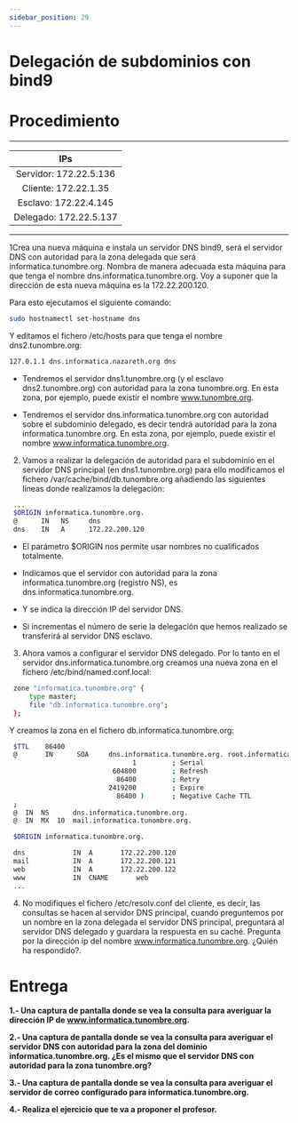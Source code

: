 ```yaml
---
sidebar_position: 29
---
```


# Delegación de subdominios con bind9

# Procedimiento

************************
| IPs |
| :-: |
| Servidor: 172.22.5.136 |
| Cliente: 172.22.1.35 |
| Esclavo: 172.22.4.145 |
| Delegado: 172.22.5.137 |
***********************

1Crea una nueva máquina e instala un servidor DNS bind9, será el servidor DNS con autoridad para la zona delegada que será informatica.tunombre.org. Nombra de manera adecuada esta máquina para que tenga el nombre dns.informatica.tunombre.org. Voy a suponer que la dirección de esta nueva máquina es la 172.22.200.120.

Para esto ejecutamos el siguiente comando:

```bash
sudo hostnamectl set-hostname dns
```

Y editamos el fichero /etc/hosts para que tenga el nombre dns2.tunombre.org:

```bash
127.0.1.1 dns.informatica.nazareth.org dns
```

* Tendremos el servidor dns1.tunombre.org (y el esclavo dns2.tunombre.org) con autoridad para la zona tunombre.org. En esta zona, por ejemplo, puede existir el nombre www.tunombre.org.

* Tendremos el servidor dns.informatica.tunombre.org con autoridad sobre el subdominio delegado, es decir tendrá autoridad para la zona informatica.tunombre.org. En esta zona, por ejemplo, puede existir el nombre www.informatica.tunombre.org.

2. Vamos a realizar la delegación de autoridad para el subdominio en el servidor DNS principal (en dns1.tunombre.org) para ello modificamos el fichero /var/cache/bind/db.tunombre.org añadiendo las siguientes líneas donde realizamos la delegación:

```bash
 ...
 $ORIGIN informatica.tunombre.org.
 @		IN	 NS		dns
 dns 	IN	 A 		172.22.200.120
```

* El parámetro $ORIGIN nos permite usar nombres no cualificados totalmente.

* Indicamos que el servidor con autoridad para la zona informatica.tunombre.org (registro NS), es dns.informatica.tunombre.org.

* Y se indica la dirección IP del servidor DNS.

* Si incrementas el número de serie la delegación que hemos realizado se transferirá al servidor DNS esclavo.

3. Ahora vamos a configurar el servidor DNS delegado. Por lo tanto en el servidor dns.informatica.tunombre.org creamos una nueva zona en el fichero /etc/bind/named.conf.local:

```bash
 zone "informatica.tunombre.org" {
     type master;
     file "db.informatica.tunombre.org";
 };
```

Y creamos la zona en el fichero db.informatica.tunombre.org:

```bash
 $TTL    86400
 @       IN      SOA     dns.informatica.tunombre.org. root.informatica.tunombre.org. (
                               1         ; Serial
                          604800         ; Refresh
                           86400         ; Retry
                         2419200         ; Expire
                           86400 )       ; Negative Cache TTL
 ;
 @	IN	NS		dns.informatica.tunombre.org.
 @	IN	MX	10	mail.informatica.tunombre.org.

 $ORIGIN informatica.tunombre.org.

 dns			IN	A		172.22.200.120
 mail			IN	A		172.22.200.121 
 web			IN	A 		172.22.200.122
 www			IN 	CNAME 		web
 ...
```

4. No modifiques el fichero /etc/resolv.conf del cliente, es decir, las consultas se hacen al servidor DNS principal, cuando preguntemos por un nombre en la zona delegada el servidor DNS principal, preguntará al servidor DNS delegado y guardara la respuesta en su caché. Pregunta por la dirección ip del nombre www.informatica.tunombre.org. ¿Quién ha respondido?.

# Entrega

**1.- Una captura de pantalla donde se vea la consulta para averiguar la dirección IP de www.informatica.tunombre.org.**

**2.- Una captura de pantalla donde se vea la consulta para averiguar el servidor DNS con autoridad para la zona del dominio informatica.tunombre.org. ¿Es el mismo que el servidor DNS con autoridad para la zona tunombre.org?**

**3.- Una captura de pantalla donde se vea la consulta para averiguar el servidor de correo configurado para informatica.tunombre.org.**

**4.- Realiza el ejercicio que te va a proponer el profesor.**
